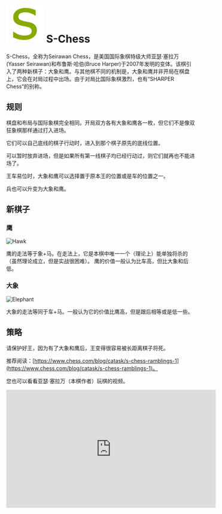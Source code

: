 # ![Seirawan](https://github.com/gbtami/pychess-variants/blob/master/static/icons/schess.svg) S-Chess

S-Chess，全称为Seirawan Chess，是美国国际象棋特级大师亚瑟·塞拉万(Yasser Seirawan)和布鲁斯·哈伯(Bruce Harper)于2007年发明的变体。该棋引入了两种新棋子：大象和鹰。与其他棋不同的机制是，大象和鹰并非开局在棋盘上，它会在对局过程中出场。由于对局比国际象棋激烈，也有“SHARPER Chess“的别称。

## 规则

棋盘和布局与国际象棋完全相同。开局双方各有大象和鹰各一枚，但它们不是像双狂象棋那样通过打入进场。

它们可以自己底线的棋子行动时，进入到那个棋子原先的底线位置。

可以暂时放弃进场，但是如果所有第一线棋子均已经行动过，则它们就再也不能进场了。

王车易位时，大象和鹰可以选择置于原本王的位置或是车的位置之一。

兵也可以升变为大象和鹰。

## 新棋子

### 鹰

![Hawk](https://github.com/gbtami/pychess-variants/blob/master/static/images/CVariantsGuide/Hawk.png)

鹰的走法等于象+马。在走法上，它是本棋中唯一一个（理论上）能单独将杀的（虽然理论成立，但是实战很困难）。
鹰的价值一般认为比车高，但比大象和后低。

### 大象

![Elephant](https://github.com/gbtami/pychess-variants/blob/master/static/images/CVariantsGuide/ElephantSeirawan.png)

大象的走法等同于车+马。一般认为它的价值比鹰高，但是跟后相等或是低一些。

## 策略

请保护好王，因为有了大象和鹰后，王变得很容易被长距离棋子将死。

推荐阅读：[https://www.chess.com/blog/catask/s-chess-ramblings-1](https://www.chess.com/blog/catask/s-chess-ramblings-1)。

您也可以看看亚瑟·塞拉万（本棋作者）玩棋的视频。

<iframe width="560" height="315" src="https://www.youtube.com/embed/ujWzsxm18aQ" frameborder="0" allowfullscreen></iframe>